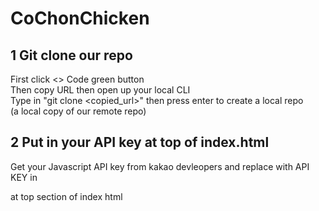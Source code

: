 # CoChonChicken


## 1 Git clone our repo
First click <> Code green button<br>
Then copy URL then open up your local CLI<br>
Type in "git clone <copied_url>" then press enter to create a local repo<br>
(a local copy of our remote repo)

## 2 Put in your API key at top of index.html
Get your Javascript API key from kakao devleopers and replace with API KEY in
<script type="text/javascript" src="//dapi.kakao.com/v2/maps/sdk.js?appkey=APIKEY"></script>
at top section of index html
